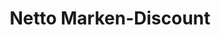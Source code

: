 ---
title: "Netto Marken-Discount"
url: /bad-frankenhausen-kyffhaeuser/netto-marken-discount/
shop: Supermarkt
---